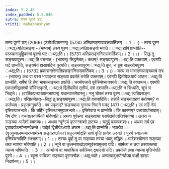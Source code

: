 ```yaml
---
index: 5.2.48
index_padded: 5.2.048
sutra: तस्य पूरणे डट्
vritti: mahabhashyam

---
```

 तस्य पूरणे डट् (2066) (डटोऽधिकरणम्) (5730 अतिप्रसङ्गापादकवार्तिकम्।। 1 ।।) - तस्य पूरण ःथ्द्य;त्यतिप्रसङ्गः - (भाष्यम्) तस्य पूरण ःथ्द्य;त्यतिप्रसङ्गो भवति। ःथ्द्य;हापि प्राप्नोति--पञ्ञ्चानामुष्ट्रिकाणां पूरणो घट ःथ्द्य;ति।। (5731 अतिप्रसङ्गनिरासवार्तिकम्।। 2 ।।) - सिद्धं तु सङ्ख्यापूरण ःथ्द्य;ति वचनात् - (भाष्यम्) सिद्धमेतत्। कथम्? सङ्ख्यापूरण ःथ्द्य;ति वक्तव्यम्। एवमपि घटे प्राप्नोति, सङ्ख्येयं ह्यसावदि्भः पूरयति। सङ्ख्यापूरण ःथ्द्य;ति ब्रूमः, न ब्रूमः सङ्ख्येयपूरण ःथ्द्य;ति।। (5732 प्रकारान्तरेणातिप्रसङ्गनिरासवार्तिकम्।। 3 ।।) - यस्य वा भावादन्यसङ्ख्यत्वं तत्र - (भाष्यम्) अथ वा यस्य भावादन्या सङ्ख्या प्रवर्तते तत्रेति वक्तव्यम्। एवमपि द्वितीयेऽध्याये अष्टम ःथ्द्य;ति प्राप्नोति, सर्वेषां हि तेषां भावात्सङ्ख्या प्रवर्तते। चरमोपजाते पूर्वस्मिंश्चानपगते ःथ्द्य;ति वक्तव्यम्। एवमपि एकादशीद्वादश्यौ सौविष्टकृती, ःथ्द्य;दं द्वितीयमिदं तृतीयं, दश दशमानि--ःथ्द्य;ति न सिध्यति, सूत्रं च भिद्यते।। (वार्तिकप्रत्याख्यानभाष्यम्) यथान्यासमेवास्तु। ननु चोक्तं तस्य पूरण ःथ्द्य;त्यतिप्रसङ्गः ःथ्द्य;ति। परिहृतमेतत्--सिद्धं तु सङ्ख्यापूरण ःथ्द्य;ति वचनादिति। तत्तर्हि सङ्ख्याग्रहणं कर्तव्यम्? न कर्तव्यम्। प्रकृतमनुवर्तते। क्व प्रकृतम्? सङ्ख्याया गुणस्य निमाने मयट् (47) ःथ्द्य;ति। एवं तर्हि नेयं वृत्तिरुपालभ्यते। किं तर्हि? वृत्तिस्थानमुपालभ्यते।। वृत्तिरेवात्र न प्राप्नोति। किं कारणम्? प्रत्ययार्थाभावात्। नैष दोषः। वचनात्स्वार्थिको भविष्यति। अथवा पूर्वस्याः सङ्ख्यायाः परापेक्षयोत्पत्तिर्वक्तव्या। उत्तरा च सङ्ख्या आदेशो वक्तव्यः।। अथवा न्यूनेऽयं कृत्स्नशब्दो द्रष्टव्यः। चतुर्षु पञ्ञ्चशब्दः।। अथवा सर्व एव द्व्यादयोऽन्योन्यमपेक्षन्ते। यद्येवं द्वितीयेऽध्याये अष्टम ःथ्द्य;ति प्राप्नोति। भवत्येव।। (वृत्त्युम्पालम्भमारभ्यार्थस्य सङ्ग्रहश्लोकाः) प्रकृत्यर्थाद्वहिः सर्वा वृत्तिः प्रायेण लक्ष्यते। पूरणे स्यात्कथं वृत्तिर्वचनादिति लक्ष्यताम्।। 1 ।। तस्याः पूर्वा तु या सङ्ख्या तस्यां भवतु तद्धितः। आदेशश्चोत्तरा सङ्ख्या तथा न्याय्या भविष्यति।। 2 ।। न्यूने वा कृत्स्नशब्दोऽयम्पूर्वस्यामुत्तरा यदि। सार्मथ्यं च तया तस्यास्तथा न्याय्यं भविष्यति।। 3 ।। अन्योन्यं वा व्यपाश्रित्य सर्वस्मिन् द्व्यादयो यदि। प्रवर्तन्ते तथा न्याय्या वृत्तिर्भवति पूरणे।। 4 ।। बहूनां वाचिका सङ्ख्या पूरणश्चैक ःथ्द्य;ष्यते। अन्यत्वादुभयोर्न्याय्या वार्क्षी शाखा निदर्शनम्।। 5 ।। 